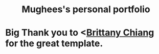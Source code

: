 <h1 align="center">
  Mughees's personal portfolio
</h1>

# Big Thank you to <<a href="https://github.com/bchiang7/v4" target="_blank">Brittany Chiang</a> for the great template.



